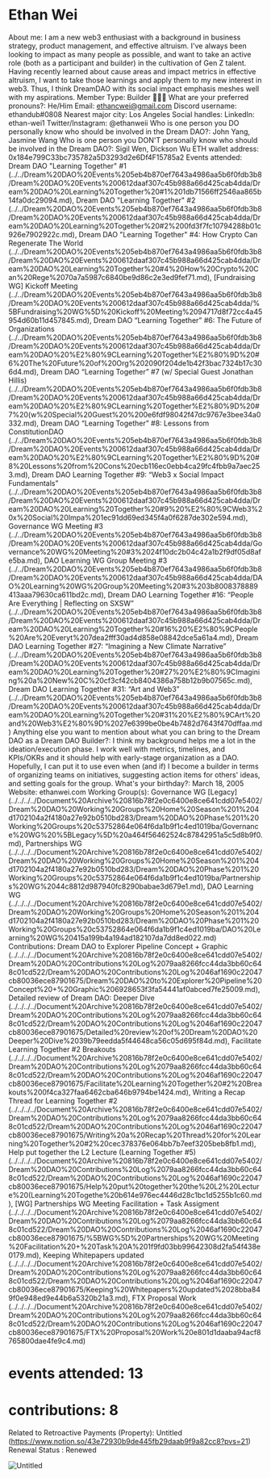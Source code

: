 # Ethan Wei

About me: I am a new web3 enthusiast with a background in business strategy, product management, and effective altruism. I've always been looking to impact as many people as possible, and want to take an active role (both as a participant and builder) in the cultivation of Gen Z talent. Having recently learned about cause areas and impact metrics in effective altruism, I want to take those learnings and apply them to my new interest in web3. Thus, I think DreamDAO with its social impact emphasis meshes well with my aspirations. 
Member Type: Builder 👷🏾‍♀️
What are your preferred pronouns?: He/Him
Email: ethancwei@gmail.com
Discord username: ethandub#0808
Nearest major city: Los Angeles
Social handles: LinkedIn: ethan-wei1
Twitter/Instagram: @ethanweii
Who is one person you DO personally know who should be involved in the Dream DAO?: John Yang, Jasmine Wang
Who is one person you DON'T personally know who should be involved in the Dream DAO?: Sigil Wen, Dickson Wu
ETH wallet address: 0x184e799C33bc735782a5D3293d2e6Df4F15785a2
Events attended: Dream DAO "Learning Together" #1 (../../Dream%20DAO%20Events%205eb4b870ef7643a4986aa5b6f0fdb3b8/Dream%20DAO%20Events%200612daaf307c45b988a66d425cab4dda/Dream%20DAO%20Learning%20Together%20#1%201db71566ff2546aa865b14fa0dc29094.md), Dream DAO "Learning Together" #2 (../../Dream%20DAO%20Events%205eb4b870ef7643a4986aa5b6f0fdb3b8/Dream%20DAO%20Events%200612daaf307c45b988a66d425cab4dda/Dream%20DAO%20Learning%20Together%20#2%200fd3f7fc10794288b01c926e7902922c.md), Dream DAO "Learning Together" #4: How Crypto Can Regenerate The World (../../Dream%20DAO%20Events%205eb4b870ef7643a4986aa5b6f0fdb3b8/Dream%20DAO%20Events%200612daaf307c45b988a66d425cab4dda/Dream%20DAO%20Learning%20Together%20#4%20How%20Crypto%20Can%20Rege%2070a7a5987c6840be9d86c2e3ed9fef71.md), [Fundraising WG] Kickoff Meeting (../../Dream%20DAO%20Events%205eb4b870ef7643a4986aa5b6f0fdb3b8/Dream%20DAO%20Events%200612daaf307c45b988a66d425cab4dda/%5BFundraising%20WG%5D%20Kickoff%20Meeting%2094717d8f72cc4a45954d60b11d457845.md), Dream DAO “Learning Together” #6: The Future of Organizations (../../Dream%20DAO%20Events%205eb4b870ef7643a4986aa5b6f0fdb3b8/Dream%20DAO%20Events%200612daaf307c45b988a66d425cab4dda/Dream%20DAO%20%E2%80%9CLearning%20Together%E2%80%9D%20#6%20The%20Future%20of%20Org%202090f204de1b42f3bac7324b17c306d4.md), Dream DAO “Learning Together” #7 (w/ Special Guest Jonathan Hillis) (../../Dream%20DAO%20Events%205eb4b870ef7643a4986aa5b6f0fdb3b8/Dream%20DAO%20Events%200612daaf307c45b988a66d425cab4dda/Dream%20DAO%20%E2%80%9CLearning%20Together%E2%80%9D%20#7%20(w%20Special%20Guest%20%200e6fdf98042f47dc9767e3bee34a0332.md), Dream DAO “Learning Together” #8: Lessons from ConstitutionDAO (../../Dream%20DAO%20Events%205eb4b870ef7643a4986aa5b6f0fdb3b8/Dream%20DAO%20Events%200612daaf307c45b988a66d425cab4dda/Dream%20DAO%20%E2%80%9CLearning%20Together%E2%80%9D%20#8%20Lessons%20from%20Cons%20ecb116ec0ebb4ca29fc4fbb9a7aec253.md), Dream DAO Learning Together #9: “Web3 x Social Impact Fundamentals” (../../Dream%20DAO%20Events%205eb4b870ef7643a4986aa5b6f0fdb3b8/Dream%20DAO%20Events%200612daaf307c45b988a66d425cab4dda/Dream%20DAO%20Learning%20Together%20#9%20%E2%80%9CWeb3%20x%20Social%20Impa%201ec91dd69ed345f4a0f6287de302e594.md), Governance WG Meeting #3 (../../Dream%20DAO%20Events%205eb4b870ef7643a4986aa5b6f0fdb3b8/Dream%20DAO%20Events%200612daaf307c45b988a66d425cab4dda/Governance%20WG%20Meeting%20#3%2024f10dc2b04c42a1b2f9df05d8afe5ba.md), DAO Learning WG Group Meeting #3 (../../Dream%20DAO%20Events%205eb4b870ef7643a4986aa5b6f0fdb3b8/Dream%20DAO%20Events%200612daaf307c45b988a66d425cab4dda/DAO%20Learning%20WG%20Group%20Meeting%20#3%203b8008378889413aaa79630ca611bd2c.md), Dream DAO Learning Together #16: “People Are Everything | Reflecting on SXSW” (../../Dream%20DAO%20Events%205eb4b870ef7643a4986aa5b6f0fdb3b8/Dream%20DAO%20Events%200612daaf307c45b988a66d425cab4dda/Dream%20DAO%20Learning%20Together%20#16%20%E2%80%9CPeople%20Are%20Everyt%207dea2fff30ad4d858e08842dce5a61a4.md), Dream DAO Learning Together #27: “Imagining a New Climate Narrative” (../../Dream%20DAO%20Events%205eb4b870ef7643a4986aa5b6f0fdb3b8/Dream%20DAO%20Events%200612daaf307c45b988a66d425cab4dda/Dream%20DAO%20Learning%20Together%20#27%20%E2%80%9CImagining%20a%20New%20C%20cf3cf42cb8404386a758b12b9b07565c.md), Dream DAO Learning Together #31: “Art and Web3” (../../Dream%20DAO%20Events%205eb4b870ef7643a4986aa5b6f0fdb3b8/Dream%20DAO%20Events%200612daaf307c45b988a66d425cab4dda/Dream%20DAO%20Learning%20Together%20#31%20%E2%80%9CArt%20and%20Web3%E2%80%9D%2027e6399be0be4b7482d7643f470dffaa.md)
Anything else you want to mention about what you can bring to the Dream DAO as a Dream DAO Builder?: I think my background helps me a lot in the ideation/execution phase. I work well with metrics, timelines, and KPIs/OKRs and it should help with early-stage organization as a DAO. Hopefully, I can put it to use even when (and if) I become a builder in terms of organizing teams on initiatives, suggesting action items for others' ideas, and setting goals for the group. 
What's your birthday?: March 18, 2005
Website: ethanwei.com
Working Group(s): Governance WG [Legacy] (../../../../Document%20Archive%20816b78f2e0c6400e8ce641cdd07e5402/Dream%20DAO%20Working%20Groups%20Home%20Season%201%204d1702104a2f4180a27e92b0510bd283/Dream%20DAO%20Phase%201%20Working%20Groups%20c53752864e064f6da1b9f1c4ed1019ba/Governance%20WG%20%5BLegacy%5D%20a464f56462524c87842951a5c5d8b9f0.md), Partnerships WG (../../../../Document%20Archive%20816b78f2e0c6400e8ce641cdd07e5402/Dream%20DAO%20Working%20Groups%20Home%20Season%201%204d1702104a2f4180a27e92b0510bd283/Dream%20DAO%20Phase%201%20Working%20Groups%20c53752864e064f6da1b9f1c4ed1019ba/Partnerships%20WG%2044c8812d987940fc8290babae3d679e1.md), DAO Learning WG (../../../../Document%20Archive%20816b78f2e0c6400e8ce641cdd07e5402/Dream%20DAO%20Working%20Groups%20Home%20Season%201%204d1702104a2f4180a27e92b0510bd283/Dream%20DAO%20Phase%201%20Working%20Groups%20c53752864e064f6da1b9f1c4ed1019ba/DAO%20Learning%20WG%20415a199b4a194ad182107da7dd8ed022.md)
Contributions: Dream DAO to Explorer Pipeline Concept + Graphic (../../../../Document%20Archive%20816b78f2e0c6400e8ce641cdd07e5402/Dream%20DAO%20Contributions%20Log%2079aa8266fcc44da3bb60c648c01cd522/Dream%20DAO%20Contributions%20Log%2046af1690c22047cb80036ece87901675/Dream%20DAO%20to%20Explorer%20Pipeline%20Concept%20+%20Graphic%206928653f3fa54441af0abced7fe25009.md), Detailed review of Dream DAO: Deeper Dive (../../../../Document%20Archive%20816b78f2e0c6400e8ce641cdd07e5402/Dream%20DAO%20Contributions%20Log%2079aa8266fcc44da3bb60c648c01cd522/Dream%20DAO%20Contributions%20Log%2046af1690c22047cb80036ece87901675/Detailed%20review%20of%20Dream%20DAO%20Deeper%20Dive%2039b79eedda5f44648ca56c05d695f84d.md), Facilitate Learning Together #2 Breakouts (../../../../Document%20Archive%20816b78f2e0c6400e8ce641cdd07e5402/Dream%20DAO%20Contributions%20Log%2079aa8266fcc44da3bb60c648c01cd522/Dream%20DAO%20Contributions%20Log%2046af1690c22047cb80036ece87901675/Facilitate%20Learning%20Together%20#2%20Breakouts%200f4ca327faa6462cba646b9794be1424.md), Writing a Recap Thread for Learning Together #2 (../../../../Document%20Archive%20816b78f2e0c6400e8ce641cdd07e5402/Dream%20DAO%20Contributions%20Log%2079aa8266fcc44da3bb60c648c01cd522/Dream%20DAO%20Contributions%20Log%2046af1690c22047cb80036ece87901675/Writing%20a%20Recap%20Thread%20for%20Learning%20Together%20#2%20cec378376e064bb7b7eef3205beb8fb1.md), Help put together the L2 Lecture (Learning Together #5) (../../../../Document%20Archive%20816b78f2e0c6400e8ce641cdd07e5402/Dream%20DAO%20Contributions%20Log%2079aa8266fcc44da3bb60c648c01cd522/Dream%20DAO%20Contributions%20Log%2046af1690c22047cb80036ece87901675/Help%20put%20together%20the%20L2%20Lecture%20(Learning%20Togethe%20b614e976ec4446d28c1bc1d5255b1c60.md), [WG] Partnerships WG Meeting Facilitation + Task Assigment (../../../../Document%20Archive%20816b78f2e0c6400e8ce641cdd07e5402/Dream%20DAO%20Contributions%20Log%2079aa8266fcc44da3bb60c648c01cd522/Dream%20DAO%20Contributions%20Log%2046af1690c22047cb80036ece87901675/%5BWG%5D%20Partnerships%20WG%20Meeting%20Facilitation%20+%20Task%20A%201f9fd03bb99642308d2fa54f438e0179.md), Keeping Whitepapers updated (../../../../Document%20Archive%20816b78f2e0c6400e8ce641cdd07e5402/Dream%20DAO%20Contributions%20Log%2079aa8266fcc44da3bb60c648c01cd522/Dream%20DAO%20Contributions%20Log%2046af1690c22047cb80036ece87901675/Keeping%20Whitepapers%20updated%2028bba849f0e948ed9e44b6a5320b21a3.md), FTX Proposal Work (../../../../Document%20Archive%20816b78f2e0c6400e8ce641cdd07e5402/Dream%20DAO%20Contributions%20Log%2079aa8266fcc44da3bb60c648c01cd522/Dream%20DAO%20Contributions%20Log%2046af1690c22047cb80036ece87901675/FTX%20Proposal%20Work%20e801d1daaba94acf8765800dae4fe9c4.md)
# events attended: 13
# contributions: 8
Related to Retroactive Payments (Property): Untitled (https://www.notion.so/43e72930b9de445fb29daab9f9a82cc8?pvs=21)
Renewal Status : Renewed

![Untitled](../../Dream%20DAO%20Voting%20Member%20List%201790792012994a419257db8f8a7807ff/%5BS2%5D%20Dream%20DAO%20Founding%20Voting%20Member%20List%202c05a57dde504a87a8ced236cce0b149/Ethan%20Wei%201da9ab67a4f8461ebe60e83ece99b8ec/Untitled.png)
